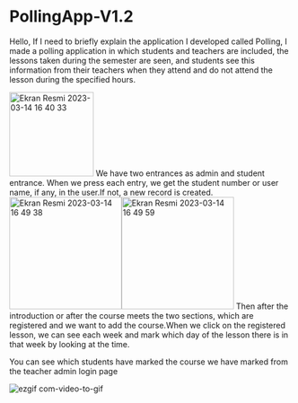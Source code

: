 # PollingApp-V1.2
Hello,
If I need to briefly explain the application I developed called Polling, I made a polling application in which students and teachers are included, the lessons taken during the semester are seen, and students see this information from their teachers when they attend and do not attend the lesson during the specified hours.

<img width="150" alt="Ekran Resmi 2023-03-14 16 40 33" src="https://user-images.githubusercontent.com/64872219/225021120-c8663b98-96cf-442e-a745-25b4a342ceab.png">
We have two entrances as admin and student entrance.
When we press each entry, we get the student number or user name, if any, in the user.If not, a new record is created.
<img width="200" alt="Ekran Resmi 2023-03-14 16 49 38" src="https://user-images.githubusercontent.com/64872219/225022328-56c9dfad-6fac-4d33-9178-e45cff6f1b1c.png"><img width="200" alt="Ekran Resmi 2023-03-14 16 49 59" src="https://user-images.githubusercontent.com/64872219/225022339-ee3ed673-d46a-42fe-9866-c2e4285a4599.png">
Then after the introduction or after the course meets the two sections, which are registered and we want to add the course.When we click on the registered lesson, we can see each week and mark which day of the lesson there is in that week by looking at the time.

You can see which students have marked the course we have marked from the teacher admin login page

![ezgif com-video-to-gif](https://user-images.githubusercontent.com/64872219/225034471-8c3c7ba7-e1a1-489e-b698-0ff497424cd9.gif)

